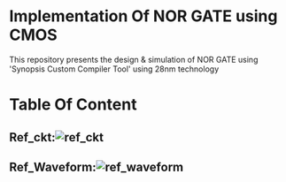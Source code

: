 # Implementation Of NOR GATE using CMOS
This repository presents the design & simulation of NOR GATE using 'Synopsis Custom Compiler Tool' using 28nm technology
# Table Of Content


## Ref_ckt:![ref_ckt](https://user-images.githubusercontent.com/100508631/156108235-38fd6d2f-4040-4bbe-89ca-4be23d39da20.png)
## Ref_Waveform:![ref_waveform](https://user-images.githubusercontent.com/100508631/156119145-b424b992-1f3e-48ea-bcea-009e34241a10.png)
